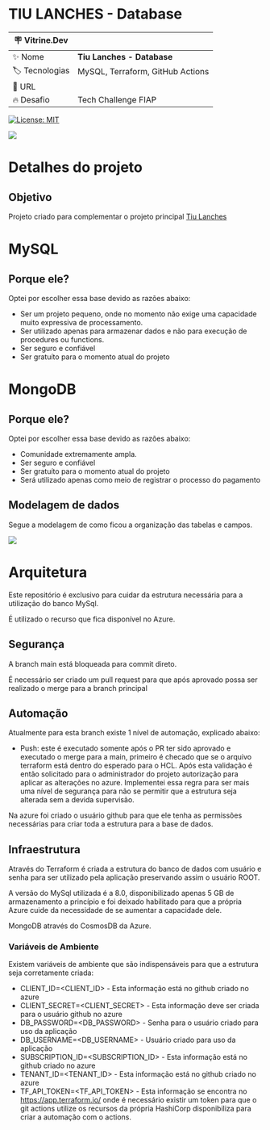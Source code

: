 # TIU LANCHES - Database
| :placard: Vitrine.Dev |     |
| -------------  | --- |
| :sparkles: Nome        | **Tiu Lanches - Database**
| :label: Tecnologias | MySQL, Terraform, GitHub Actions
| :rocket: URL         | 
| :fire: Desafio     | Tech Challenge FIAP

[![License: MIT](https://img.shields.io/badge/License-MIT-yellow.svg)](https://opensource.org/licenses/MIT)

<!-- Inserir imagem com a #vitrinedev ao final do link -->
![](https://codedataops.files.wordpress.com/2023/03/slide1-7.png#vitrinedev)

# Detalhes do projeto
## Objetivo
Projeto criado para complementar o projeto principal [Tiu Lanches](https://github.com/luisferrarezi/tiulanches)

# MySQL
## Porque ele?
Optei por escolher essa base devido as razões abaixo:

- Ser um projeto pequeno, onde no momento não exige uma capacidade muito expressiva de processamento.
- Ser utilizado apenas para armazenar dados e não para execução de procedures ou functions.
- Ser seguro e confiável
- Ser gratuíto para o momento atual do projeto 

# MongoDB
## Porque ele?
Optei por escolher essa base devido as razões abaixo:

- Comunidade extremamente ampla.
- Ser seguro e confiável
- Ser gratuíto para o momento atual do projeto
- Será utilizado apenas como meio de registrar o processo do pagamento

## Modelagem de dados

Segue a modelagem de como ficou a organização das tabelas e campos.

![](https://luisferrarezi.notion.site/image/https%3A%2F%2Fprod-files-secure.s3.us-west-2.amazonaws.com%2F62941c71-5c2d-41d6-8c4f-a5f5b14de56c%2F1feac792-8695-4cb6-8c6d-75e908229bc8%2FUntitled.png?table=block&id=f356e806-1c5c-4ea9-829e-ed645f89b5fe&spaceId=62941c71-5c2d-41d6-8c4f-a5f5b14de56c&width=1730&userId=&cache=v2)

# Arquitetura
Este repositório é exclusivo para cuidar da estrutura necessária para a utilização do banco MySql.

É utilizado o recurso que fica disponível no Azure.

## Segurança
A branch main está bloqueada para commit direto.

É necessário ser criado um pull request para que após aprovado possa ser realizado o merge para a branch principal

## Automação
Atualmente para esta branch existe 1 nível de automação, explicado abaixo:

- Push: este é executado somente após o PR ter sido aprovado e executado o merge para a main, primeiro é checado que se o arquivo terraform está dentro do esperado para o HCL. Após esta validação é então solicitado para o administrador do projeto autorização para aplicar as alterações no azure. Implementei essa regra para ser mais uma nível de segurança para não se permitir que a estrutura seja alterada sem a devida supervisão.

Na azure foi criado o usuário github para que ele tenha as permissões necessárias para criar toda a estrutura para a base de dados.

## Infraestrutura
Através do Terraform é criada a estrutura do banco de dados com usuário e senha para ser utilizado pela aplicação preservando assim o usuário ROOT.

A versão do MySql utilizada é a 8.0, disponibilizado apenas 5 GB de armazenamento a princípio e foi deixado habilitado para que a própria Azure cuide da necessidade de se aumentar a capacidade dele.

MongoDB através do CosmosDB da Azure.

### Variáveis de Ambiente
Existem variáveis de ambiente que são indispensáveis para que a estrutura seja corretamente criada:
- CLIENT_ID=<CLIENT_ID> - Esta informação está no github criado no azure
- CLIENT_SECRET=<CLIENT_SECRET> - Esta informação deve ser criada para o usuário github no azure
- DB_PASSWORD=<DB_PASSWORD> - Senha para o usuário criado para uso da aplicação
- DB_USERNAME=<DB_USERNAME> - Usuário criado para uso da aplicação
- SUBSCRIPTION_ID=<SUBSCRIPTION_ID> - Esta informação está no github criado no azure
- TENANT_ID=<TENANT_ID> - Esta informação está no github criado no azure
- TF_API_TOKEN=<TF_API_TOKEN> - Esta informação se encontra no https://app.terraform.io/ onde é necessário existir um token para que o git actions utilize os recursos da própria HashiCorp disponibiliza para criar a automação com o actions.
